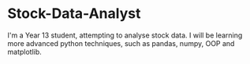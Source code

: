# Stock-Data-Analyst
I'm a Year 13 student, attempting to analyse stock data. I will be learning more advanced python techniques, such as pandas, numpy, OOP and matplotlib.
